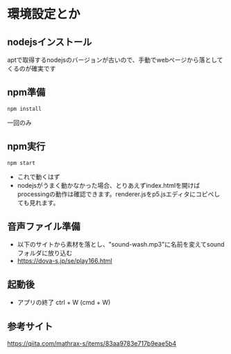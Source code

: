 # 環境設定とか
## nodejsインストール
aptで取得するnodejsのバージョンが古いので、手動でwebページから落としてくるのが確実です
## npm準備
```
npm install
```
一回のみ
## npm実行
```
npm start
```

- これで動くはず
- nodejsがうまく動かなかった場合、とりあえずindex.htmlを開けばprocessingの動作は確認できます。renderer.jsをp5.jsエディタにコピペしても見れます。
## 音声ファイル準備
- 以下のサイトから素材を落とし、"sound-wash.mp3"に名前を変えてsoundフォルダに放り込む
- https://dova-s.jp/se/play166.html

## 起動後
- アプリの終了
ctrl + W (cmd + W)

## 参考サイト
https://qiita.com/mathrax-s/items/83aa9783e717b9eae5b4
